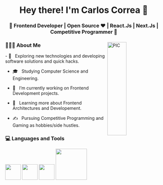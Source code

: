 <h1 align="center">Hey there! I'm Carlos Correa 👋 </h1>
<h3 align="center">🚀 Frontend Developer | Open Source ♥ | React.Js | Next.Js | Competitive Programmer  🚀</h3>
<div>
<img width = "35%" align="right" alt="PIC" height="300px" src="https://www.pngitem.com/pimgs/m/531-5311716_reactjs-web-app-development-services-software-development-company.png" />
<div align="left"> 
  <h3> 👨🏻‍💻 About Me </h3>
  - 🤔 &nbsp; Exploring new technologies and developing software solutions and quick hacks.
  
  - 🎓 &nbsp; Studying Computer Science and Engineering.
  
  - 💼 &nbsp; I’m currently working on Frontend Development projects.
  
  - 🌱 &nbsp; Learning more about Frontend Architectures and Developement.
  
  - ✍️ &nbsp; Pursuing Competitive Programming and Gaming as hobbies/side hustles.  
</div> 
</div>
<div>
  <h3> 💻 Languages and Tools </h3>
  <p>
   <img src="https://media3.giphy.com/media/ln7z2eWriiQAllfVcn/200w.webp" width="50">
   <img src="https://i.giphy.com/media/eNAsjO55tPbgaor7ma/200w.webp" width="50">
   <img src="https://i.giphy.com/media/IdyAQJVN2kVPNUrojM/200.webp" width="50">
   <img src="https://media.giphy.com/media/kH1DBkPNyZPOk0BxrM/giphy.gif" width="100">
  <p>
</div>
